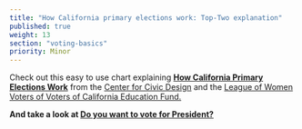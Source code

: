 ```yaml
---
title: "How California primary elections work: Top-Two explanation"
published: true
weight: 13
section: "voting-basics"
priority: Minor
---
```



Check out this easy to use chart explaining [**How California Primary Elections Work**](https://drive.google.com/file/d/0B0h2E_kd8S-LaE94MGRieVAzVW4yOWQ3d0ZIenpua1ViTU13/view?usp=sharing) from the [Center for Civic Design](http://civicdesign.org/) and the [League of Women Voters of Voters of California Education Fund.](https://cavotes.org/)  

**And take a look at [Do you want to vote for President?](https://drive.google.com/file/d/0B0h2E_kd8S-LemNBUGhaWTZXamRqQnRXb1pNMXFjeVZ4eWJz/view?usp=sharing)**  
